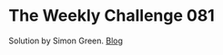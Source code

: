 # The Weekly Challenge 081

Solution by Simon Green. [Blog](https://dev.to/simongreennet/the-weekly-challenge-081-1jje)
